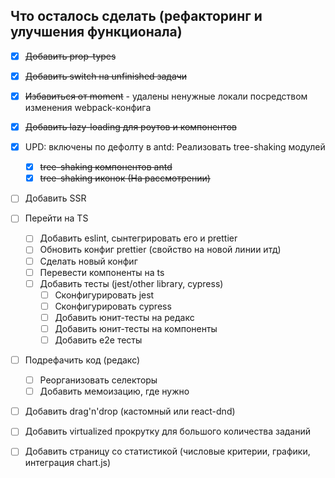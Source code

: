 
## Что осталось сделать (рефакторинг и улучшения функционала)

- [x] <del>Добавить prop-types</del>
- [x] <del>Добавить switch на unfinished задачи</del>
- [x] <del>Избавиться от moment</del> - удалены ненужные локали посредством изменения webpack-конфига
- [x] <del>Добавить lazy-loading для роутов и компонентов</del>
- [x] UPD: включены по дефолту в antd: Реализовать tree-shaking модулей
  - [x] <del>tree-shaking компонентов antd</del>
  - [x] <del>tree-shaking иконок (На рассмотрении)</del>
- [ ] Добавить SSR
- [ ] Перейти на TS

  - [ ] Добавить eslint, сынтегрировать его и prettier
  - [ ] Обновить конфиг prettier (свойство на новой линии итд)
  - [ ] Сделать новый конфиг
  - [ ] Перевести компоненты на ts
  - [ ] Добавить тесты (jest/other library, cypress)
    - [ ] Сконфигурировать jest
    - [ ] Сконфигурировать cypress
    - [ ] Добавить юнит-тесты на редакс
    - [ ] Добавить юнит-тесты на компоненты
    - [ ] Добавить e2e тесты

- [ ] Подрефачить код (редакс)

  - [ ] Реорганизовать селекторы
  - [ ] Добавить мемоизацию, где нужно

- [ ] Добавить drag'n'drop (кастомный или react-dnd)
- [ ] Добавить virtualized прокрутку для большого количества заданий
- [ ] Добавить страницу со статистикой (числовые критерии, графики, интеграция chart.js)
